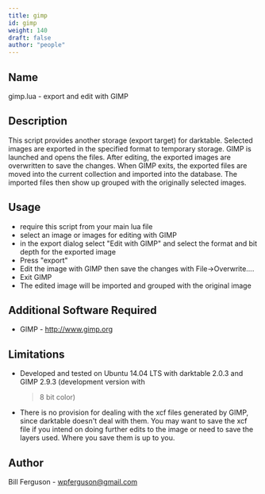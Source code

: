 ```yaml
---
title: gimp
id: gimp
weight: 140
draft: false
author: "people"
---
```


## Name

gimp.lua - export and edit with GIMP

## Description

This script provides another storage (export target) for darktable.  Selected
images are exported in the specified format to temporary storage.  GIMP is launched
and opens the files.  After editing, the exported images are overwritten to save the
changes.  When GIMP exits, the exported files are moved into the current collection
and imported into the database.  The imported files then show up grouped with the
originally selected images.

## Usage

* require this script from your main lua file
* select an image or images for editing with GIMP
* in the export dialog select "Edit with GIMP" and select the format and bit depth for the
  exported image
* Press "export"
* Edit the image with GIMP then save the changes with File->Overwrite....
* Exit GIMP
* The edited image will be imported and grouped with the original image

## Additional Software Required

* GIMP - http://www.gimp.org

## Limitations

* Developed and tested on Ubuntu 14.04 LTS with darktable 2.0.3 and GIMP 2.9.3 (development version with
  > 8 bit color)
* There is no provision for dealing with the xcf files generated by GIMP, since darktable doesn't deal with
  them.  You may want to save the xcf file if you intend on doing further edits to the image or need to save
  the layers used.  Where you save them is up to you.

## Author

Bill Ferguson - wpferguson@gmail.com
